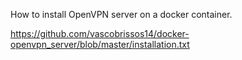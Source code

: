 How to install OpenVPN server on a docker container.

https://github.com/vascobrissos14/docker-openvpn_server/blob/master/installation.txt
